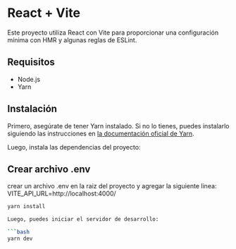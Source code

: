 # React + Vite

Este proyecto utiliza React con Vite para proporcionar una configuración mínima con HMR y algunas reglas de ESLint.

## Requisitos

- Node.js
- Yarn

## Instalación

Primero, asegúrate de tener Yarn instalado. Si no lo tienes, puedes instalarlo siguiendo las instrucciones en [la documentación oficial de Yarn](https://classic.yarnpkg.com/en/docs/install).

Luego, instala las dependencias del proyecto:

## Crear archivo .env
crear un archivo .env en la raiz del proyecto y agregar la siguiente linea:
VITE_API_URL=http://localhost:4000/

```bash
yarn install

Luego, puedes iniciar el servidor de desarrollo:

```bash
yarn dev
